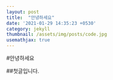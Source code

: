 ```yaml
---
layout: post
title:  "안녕하세요"
date: '2021-01-29 14:35:23 +0530'
category: jekyll
thumbnail: /assets/img/posts/code.jpg
usemathjax: true
---
```


#안녕하세요

##첫글입니다.
